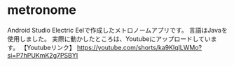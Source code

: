 # metronome

Android Studio Electric Eelで作成したメトロノームアプリです。
言語はJavaを使用しました。
実際に動かしたところは、Youtubeにアップロードしています。
【Youtubeリンク】
https://youtube.com/shorts/ka9KIqlLWMo?si=P7hPUKmK2g7PSBYI
